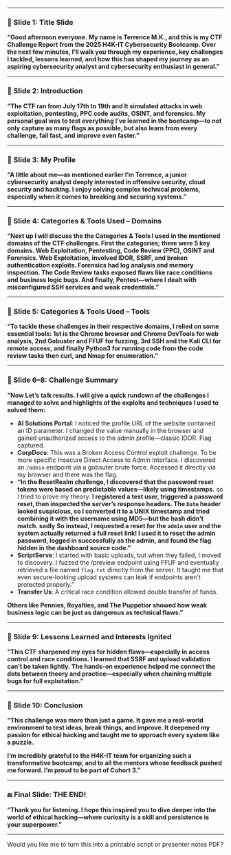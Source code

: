 
---

### 🔹 Slide 1: Title Slide

**“Good afternoon everyone. My name is Terrence M.K., and this is my CTF Challenge Report from the 2025 H4K-IT Cybersecurity Bootcamp. Over the next few minutes, I’ll walk you through my experience, key challenges I tackled, lessons learned, and how this has shaped my journey as an aspiring cybersecurity analyst and cybersecurity enthusiast in general.”**

---

### 🔹 Slide 2: Introduction

**“The CTF ran from July 17th to 19th and It simulated attacks in web exploitation, pentesting, PPC code audits, OSINT, and forensics. My personal goal was to test everything I’ve learned in the bootcamp—to not only capture as many flags as possible, but also learn from every challenge, fail fast, and improve even faster.”**

---

### 🔹 Slide 3: My Profile

**“A little about me—as mentioned earlier I’m Terrence, a junior cybersecurity analyst deeply interested in offensive security, cloud security and hacking. I enjoy solving complex technical problems, especially when it comes to breaking and securing systems.”**

---

### 🔹 Slide 4: Categories & Tools Used – Domains

**“Next up I will discuss the the Categories & Tools I used in the mentioned domains of the CTF challenges. 
First the categories;
there were 5 key domains. 
Web Exploitation, Pentesting, Code Review (PPC), OSINT and Forensics.
Web Exploitation, involved IDOR, SSRF, and broken authentication exploits. 
Forensics had log analysis and memory inspection.
The Code Review tasks exposed flaws like race conditions and business logic bugs. 
And finally, Pentest—where I dealt with misconfigured SSH services and weak credentials.”**

---

### 🔹 Slide 5: Categories & Tools Used – Tools

**“To tackle these challenges in their respective domains, I relied on some essential tools: 
1st is the Chrome browser and Chrome DevTools for web analysis, 
2nd Gobuster and FFUF for fuzzing, 
3rd SSH and the Kali CLI for remote access, and 
finally Python3 for running code from the code review tasks
then curl, and Nmap for enumeration.”**

---

### 🔹 Slide 6–8: Challenge Summary

**“Now Let’s talk results.
I will give a quick rundown of the challenges I managed to solve and highlights of the exploits and techniques I used to solved them:**

- **AI Solutions Portal**: I noticed the profile URL of the website contained an ID parameter. I changed the value manually in the browser and gained unauthorized access to the admin profile—classic IDOR. Flag captured.
- **CorpDocs**:  This was a Broken Access Control exploit challenge. To be more specific Insecure Direct Access to Admin Interface. I discovered an `/admin` endpoint via a gobsuter brute force. Accessed it directly via my browser and there was the flag. 
- **“In the ResetRealm challenge, I discovered that the password reset tokens were based on predictable values—likely using timestamps.**  so I tried to prove my theory.
	**I registered a test user, triggered a password reset, then inspected the server’s response headers. The `Date` header looked suspicious, so I converted it to a UNIX timestamp and tried combining it with the username using MD5—but the hash didn’t match. sadly**
	**So instead, I requested a reset for the `admin` user and the system actually returned a full reset link! I used it to reset the admin password, logged in successfully as the admin, and found the flag hidden in the dashboard source code.”**
- **ScriptServe**: I started with basic uploads, but when they failed, I moved to discovery. I fuzzed the /preview endpoint using FFUF and eventually retrieved a file named `flag.txt` directly from the server. It taught me that even secure-looking upload systems can leak if endpoints aren’t protected properly.”
- **Transfer Us**: A critical race condition allowed double transfer of funds.

**Others like Pennies, Royalties, and The Puppetior showed how weak business logic can be just as dangerous as technical flaws.”**

---

### 🔹 Slide 9: Lessons Learned and Interests Ignited

**“This CTF sharpened my eyes for hidden flaws—especially in access control and race conditions. I learned that SSRF and upload validation can’t be taken lightly. The hands-on experience helped me connect the dots between theory and practice—especially when chaining multiple bugs for full exploitation.”**

---

### 🔹 Slide 10: Conclusion

**“This challenge was more than just a game. It gave me a real-world environment to test ideas, break things, and improve. It deepened my passion for ethical hacking and taught me to approach every system like a puzzle.**

**I’m incredibly grateful to the H4K-IT team for organizing such a transformative bootcamp, and to all the mentors whose feedback pushed me forward. I’m proud to be part of Cohort 3.”**

---

### 🔚 Final Slide: THE END!

**“Thank you for listening. I hope this inspired you to dive deeper into the world of ethical hacking—where curiosity is a skill and persistence is your superpower.”**

---

Would you like me to turn this into a printable script or presenter notes PDF?